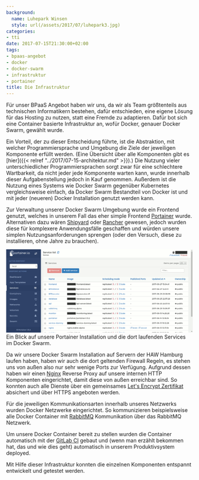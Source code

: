 ```yaml
---
background:
  name: Luhepark Winsen
  style: url(/assets/2017/07/luhepark3.jpg)
categories:
- tti
date: 2017-07-15T21:30:00+02:00
tags:
- bpaas-angebot
- docker
- docker-swarm
- infrastruktur
- portainer
title: Die Infrastruktur
---
```


Für unser BPaaS Angebot haben wir uns, da wir als Team größtenteils aus technischen Informatikern bestehen, dafür entschieden, eine eigene Lösung für das Hosting zu nutzen, statt eine Fremde zu adaptieren.
Dafür bot sich eine Container basierte Infrastruktur an, wofür Docker, genauer Docker Swarm, gewählt wurde.

Ein Vorteil, der zu dieser Entscheidung führte, ist die Abstraktion, mit welcher Programmiersprache und Umgebung die Ziele der jeweiligen Komponente erfüllt werden.
(Eine Übersicht über alle Komponenten gibt es [hier]({{< relref "../2017/07-15-architektur.md" >}}).)
Die Nutzung vieler unterschiedlicher Programmiersprachen sorgt zwar für eine schlechtere Wartbarkeit, da nicht jeder jede Komponente warten kann, wurde innerhalb dieser Aufgabenstellung jedoch in Kauf genommen.
Außerdem ist die Nutzung eines Systems wie Docker Swarm gegenüber Kubernetes vergleichsweise einfach, da Docker Swarm Bestandteil von Docker ist und mit jeder (neueren) Docker Installation genutzt werden kann.

Zur Verwaltung unserer Docker Swarm Umgebung wurde ein Frontend genutzt, welches in unserem Fall das eher simple Frontend [Portainer](//portainer.io) wurde.
Alternativen dazu wären [Shipyard](//shipyard-project.com/) oder [Rancher](//rancher.com/rancher/) gewesen, jedoch wurden diese für komplexere Anwendungsfälle geschaffen und würden unsere simplen Nutzungsanforderungen sprengen (oder den Versuch, diese zu installieren, ohne Jahre zu brauchen).

![Portainer](/assets/2017/07/portainer.png)
Ein Blick auf unsere Portainer Installation und die dort laufenden Services im Docker Swarm.

Da wir unsere Docker Swarm Installation auf Servern der HAW Hamburg laufen haben, haben wir auch die dort geltenden Firewall Regeln, es stehen uns von außen also nur sehr wenige Ports zur Verfügung.
Aufgrund dessen haben wir einen [Nginx](//nginx.org/) Reverse Proxy auf unsere internen HTTP Komponenten eingerichtet, damit diese von außen erreichbar sind.
So konnten auch alle Dienste über ein gemeinsames [Let's Encrypt Zertifikat](//letsencrypt.org/) absichert und über HTTPS angeboten werden.

Für die jeweiligen Kommunikationsarten innerhalb unseres Netzwerks wurden Docker Netzwerke eingerichtet.
So kommunizieren beispielsweise alle Docker Container mit [RabbitMQ](//rabbitmq.com) Kommunikation über das RabbitMQ Netzwerk.

Um unsere Docker Container bereit zu stellen wurden die Container automatisch mit der [GitLab CI](//about.gitlab.com/features/gitlab-ci-cd/) gebaut und (wenn man erzählt bekommen hat, das und wie dies geht) automatisch in unserem Produktivsystem deployed.

Mit Hilfe dieser Infrastruktur konnten die einzelnen Komponenten entspannt entwickelt und getestet werden.
